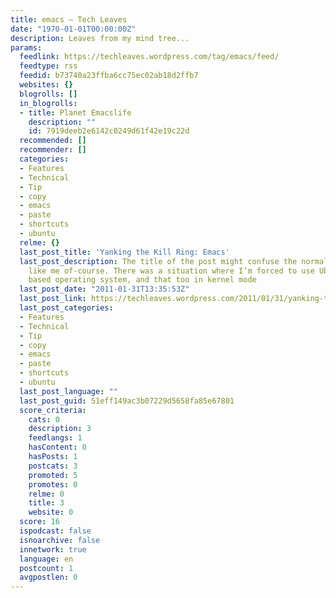 ```yaml
---
title: emacs – Tech Leaves
date: "1970-01-01T00:00:00Z"
description: Leaves from my mind tree...
params:
  feedlink: https://techleaves.wordpress.com/tag/emacs/feed/
  feedtype: rss
  feedid: b73740a23ffba6cc75ec02ab18d2ffb7
  websites: {}
  blogrolls: []
  in_blogrolls:
  - title: Planet Emacslife
    description: ""
    id: 7919deeb2e6142c0249d61f42e19c22d
  recommended: []
  recommender: []
  categories:
  - Features
  - Technical
  - Tip
  - copy
  - emacs
  - paste
  - shortcuts
  - ubuntu
  relme: {}
  last_post_title: 'Yanking the Kill Ring: Emacs'
  last_post_description: The title of the post might confuse the normal windows users,
    like me of-course. There was a situation where I’m forced to use Ububtu, a Linux
    based operating system, and that too in kernel mode
  last_post_date: "2011-01-31T13:35:53Z"
  last_post_link: https://techleaves.wordpress.com/2011/01/31/yanking-the-kill-ring-emacs/
  last_post_categories:
  - Features
  - Technical
  - Tip
  - copy
  - emacs
  - paste
  - shortcuts
  - ubuntu
  last_post_language: ""
  last_post_guid: 51eff149ac3b07229d5658fa85e67801
  score_criteria:
    cats: 0
    description: 3
    feedlangs: 1
    hasContent: 0
    hasPosts: 1
    postcats: 3
    promoted: 5
    promotes: 0
    relme: 0
    title: 3
    website: 0
  score: 16
  ispodcast: false
  isnoarchive: false
  innetwork: true
  language: en
  postcount: 1
  avgpostlen: 0
---
```

